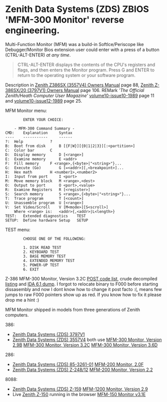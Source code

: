 # Zenith Data Systems (ZDS) ZBIOS 'MFM-300 Monitor' reverse engineering.
Multi-Function Monitor (MFM) was a build-in SoftIce/Periscope like Debugger/Monitor Bios extension user could enter with a press of a button (CTRL-ALT-ENTER) _at any time_.
> CTRL-ALT-ENTER displays the contents of the CPU's registers and flags, and then enters the Monitor program. Press G and ENTER to return to the operating system or your software program.

Description in [Zenith Z386SX (3557V4) Owners Manual](https://archive.org/details/zenith-z-386-sx-owners-manual) page 88, [Zenith Z-386SX/20 (3797V1) Owners Manual](https://github.com/raszpl/Zenith_ZBIOS/blob/main/documentation/Zenith%20Z-386SX-20%20Owners%20Manual%20595-5036.pdf) page 106. REMark _'The Official Zenith/Heath Computer User Magazine'_ [volume10-issue10-1989](https://github.com/raszpl/Zenith_ZBIOS/blob/main/documentation/remark-volume10-issue10-1989.pdf) page 11 and [volume10-issue12-1989](https://github.com/raszpl/Zenith_ZBIOS/blob/main/documentation/remark-volume10-issue12-1989.pdf) page 25.


MFM Monitor menu:

			ENTER YOUR CHOICE:

		- MFM-300 Command Summary -
	CMD:	Explanation		Syntax
	----	-----------		------
	?:	Help			?
	B:	Boot from disk		B [{F|W}][{0|1|2|3}][:<partition>]
	C:	Color bar		C
	D:	Display memory		D [<range>]
	E:	Examine memory		E <addr>
	F:	Fill memory		F <range>,{<byte>|"<string>"}...
	G:	Execute (Go)		G [=<addr>][,<breakpoint>]...
	H:	Hex math		H <number1>,<number2>
	I:	Input from port		I <port>
	M:	Move memory block	M <range>,<dest>
	O:	Output to port		O <port>,<value>
	R:	Examine Registers	R [<register>]
	S:	Search memory		S <range>,{<byte>|"<string>"}...
	T:	Trace program		T [<count>]
	U:	Unassemble program	U [<range>]
	V:	Set Video/Scroll	V [M<mode>][S<scroll>]
		Where <range> is:	<addr>{,<addr>|L<length>}
	TEST:	Extended diagnostics	TEST
	SETUP:	Define hardware Setup	SETUP

TEST menu:

 			CHOOSE ONE OF THE FOLLOWING:

			1. DISK READ TEST
			2. KEYBOARD TEST
			3. BASE MEMORY TEST
			4. EXTENDED MEMORY TEST
			5. POWER-UP TEST
			6. EXIT
   
Z-386 MFM-300 Monitor, Version 3.2C [POST code list](https://github.com/raszpl/Zenith_ZBIOS/blob/main/POST%20codes.txt), crude decompiled [listing](https://github.com/raszpl/Zenith_ZBIOS/blob/main/zenith-386sx-bios-v3-2c.lst) and [IDA 6.1 dump](https://github.com/raszpl/Zenith_ZBIOS/raw/main/Zenith%20Z-386%20MFM-300%20Monitor,%20Version%203.2C.i64). I forgot to relocate binary to F000 before starting dissasembly and now I dont know how to change it post facto :(, means few jumps to raw F000 pointers show up as red. If you know how to fix it please drop me a hint :)

MFM Monitor shipped in models from three generations of Zenith computers.

386:
- [Zenith Data Systems (ZDS) 3797V1](https://theretroweb.com/motherboards/s/zenith-data-systems-3797v1)
- [Zenith Data Systems (ZDS) 3557V4](https://theretroweb.com/motherboards/s/zenith-data-systems-3557v4) both use [MFM-300 Monitor, Version 2.9B](https://github.com/raszpl/Zenith_ZBIOS/raw/main/BIOSes/Zenith%20Z-386%20MFM-300%20Monitor,%20Version%202.9B.bin) [MFM-300 Monitor, Version 3.2C](https://github.com/raszpl/Zenith_ZBIOS/raw/main/BIOSes/Zenith%20Z-386%20MFM-300%20Monitor,%20Version%203.2C.bin) [MFM-300 Monitor, Version 3.6D](https://github.com/raszpl/Zenith_ZBIOS/raw/main/BIOSes/Zenith%20Z-386%20MFM-300%20Monitor,%20Version%203.6D.bin)

286:
- [Zenith Data Systems (ZDS) 85-3261-01](https://theretroweb.com/motherboards/s/zenith-85-3261-01) [MFM-200 Monitor, 2.0F](https://github.com/raszpl/Zenith_ZBIOS/raw/main/BIOSes/Zenith%20Z-286%20MFM-200%20Monitor,%20Version%202.0F.bin)
- [Zenith Data Systems (ZDS) Z-248/12](https://theretroweb.com/motherboards/s/zenith-data-syst-z-248-12) [MFM-200 Monitor, Version 2.2](https://github.com/raszpl/Zenith_ZBIOS/raw/main/BIOSes/Zenith%20Z-248%20MFM-200%20Monitor,%20Version%202.2.bin)

8088:
- [Zenith Data Systems (ZDS) Z-159](https://theretroweb.com/motherboards/s/zenith-data-syst-z-159) [MFM-1200 Monitor, Version 2.9](https://github.com/raszpl/Zenith_ZBIOS/raw/main/BIOSes/Zenith%20Z-159%20MFM-1200%20Monitor,%20Version%202.9.bin)
- Live [Zenith Z-150](https://www.pcjs.org/machines/pcx86/zenith/z150/cga/) running in the browser [MFM-150 Monitor v3.1E](https://github.com/raszpl/Zenith_ZBIOS/raw/main/BIOSes/Zenith%20Z-150%20MFM-150%20Monitor,%20Version%203.1E.bin)
